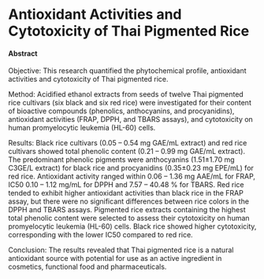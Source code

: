 # Antioxidant Activities and Cytotoxicity of Thai Pigmented Rice

#### Abstract



Objective: This research quantified the phytochemical profile, antioxidant activities and cytotoxicity of Thai pigmented rice.

Method: Acidified ethanol extracts from seeds of twelve Thai pigmented rice cultivars (six black and six red rice) were investigated for their content of bioactive compounds (phenolics, anthocyanins, and procyanidins), antioxidant activities (FRAP, DPPH, and TBARS assays), and cytotoxicity on human promyelocytic leukemia (HL-60) cells.

Results: Black rice cultivars (0.05 – 0.54 mg GAE/mL extract) and red rice cultivars showed total phenolic content (0.21 – 0.99 mg GAE/mL extract). The predominant phenolic pigments were anthocyanins (1.51±1.70 mg C3GE/L extract) for black rice and procyanidins (0.35±0.23 mg EPE/mL) for red rice. Antioxidant activity ranged within 0.06 – 1.36 mg AAE/mL for FRAP, IC50 0.10 – 1.12 mg/mL for DPPH and 7.57 – 40.48 % for TBARS. Red rice tended to exhibit higher antioxidant activities than black rice in the FRAP assay, but there were no significant differences between rice colors in the DPPH and TBARS assays. Pigmented rice extracts containing the highest total phenolic content were selected to assess their cytotoxicity on human promyelocytic leukemia (HL-60) cells. Black rice showed higher cytotoxicity, corresponding with the lower IC50 compared to red rice.

Conclusion: The results revealed that Thai pigmented rice is a natural antioxidant source with potential for use as an active ingredient in cosmetics, functional food and pharmaceuticals. 


